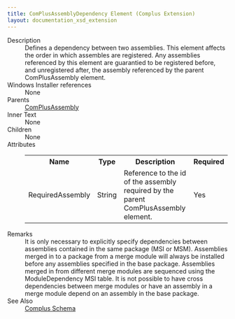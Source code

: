 ```yaml
---
title: ComPlusAssemblyDependency Element (Complus Extension)
layout: documentation_xsd_extension
---
```

<dl>
  <dt>Description</dt>
  <dd>         Defines a dependency between two assemblies. This element         affects the order in which assembles are registered. Any assemblies referenced         by this element are guarantied to be registered before, and unregistered after,         the assembly referenced by the parent ComPlusAssembly element.       </dd>
  <dt>Windows Installer references</dt>
  <dd>None</dd>
  <dt>Parents</dt>
  <dd>
    <a href="../../complus/complusassembly" class="extension">ComPlusAssembly</a>
  </dd>
  <dt>Inner Text</dt>
  <dd>None</dd>
  <dt>Children</dt>
  <dd>None</dd>
  <dt>Attributes</dt>
  <dd>
    <table cellspacing="0" cellpadding="0" class="schema">
      <tr>
        <th width="15%">Name</th>
        <th width="15%">Type</th>
        <th width="65%">Description</th>
        <th width="15%">Required</th>
      </tr>
      <tr>
        <td>RequiredAssembly</td>
        <td>String</td>
        <td>           Reference to the id of the assembly required by the parent           ComPlusAssembly element.         </td>
        <td>Yes</td>
      </tr>
    </table>
  </dd>
  <dt>Remarks</dt>
  <dd>It is only necessary to explicitly specify dependencies between           assemblies contained in the same package (MSI or MSM). Assemblies merged in to a           package from a merge module will always be installed before any assemblies           specified in the base package. Assemblies merged in from different merge           modules are sequenced using the ModuleDependency MSI table. It is not possible           to have cross dependencies between merge modules or have an assembly in a merge           module depend on an assembly in the base package.</dd>
  <dt>See Also</dt>
  <dd>
    <a href="../">Complus Schema</a>
  </dd>
</dl>
